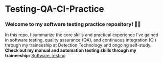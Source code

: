 # Testing-QA-CI-Practice

### Welcome to my software testing practice repository! 👩‍💻

In this repo, I summarize the core skills and practical experience I’ve gained in software testing, quality assurance (QA), and continuous integration (CI) through my traineeship at Detection Technology and ongoing self-study.
**Check out my manual and automation testing skills through my traineeship:** [Software Testing](https://github.com/Nguyen-Thi-HuyenK/Software-Testing)
